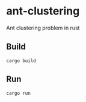 # ant-clustering
Ant clustering problem in rust

## Build
```
cargo build
```

## Run
```
cargo run
```
